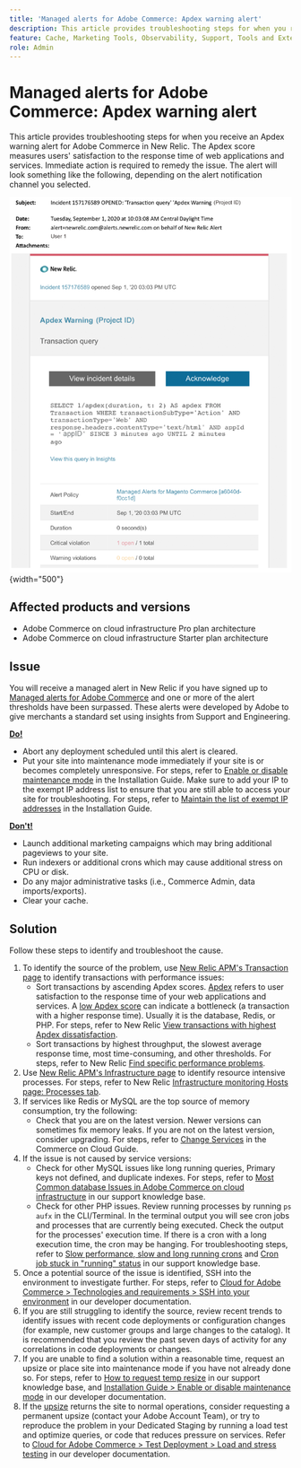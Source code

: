 ```yaml
---
title: 'Managed alerts for Adobe Commerce: Apdex warning alert'
description: This article provides troubleshooting steps for when you receive an Apdex warning alert for Adobe Commerce in New Relic. The Apdex score measures users' satisfaction to the response time of web applications and services. Immediate action is required to remedy the issue. The alert will look something like the following, depending on the alert notification channel you selected.
feature: Cache, Marketing Tools, Observability, Support, Tools and External Services
role: Admin
---
```

# Managed alerts for Adobe Commerce: Apdex warning alert

This article provides troubleshooting steps for when you receive an Apdex warning alert for Adobe Commerce in New Relic. The Apdex score measures users' satisfaction to the response time of web applications and services. Immediate action is required to remedy the issue. The alert will look something like the following, depending on the alert notification channel you selected.

![apdex warning alert](../../assets/managed-alerts/apdex-warning-magento-managed.png){width="500"}

## Affected products and versions

* Adobe Commerce on cloud infrastructure Pro plan architecture
* Adobe Commerce on cloud infrastructure Starter plan architecture

## Issue

You will receive a managed alert in New Relic if you have signed up to [Managed alerts for Adobe Commerce](/managed-alerts-for-magento-commerce.md) and one or more of the alert thresholds have been surpassed. These alerts were developed by Adobe to give merchants a standard set using insights from Support and Engineering.

 <u> **Do!** </u>

* Abort any deployment scheduled until this alert is cleared.
* Put your site into maintenance mode immediately if your site is or becomes completely unresponsive. For steps, refer to [Enable or disable maintenance mode](https://experienceleague.adobe.com/en/docs/commerce-operations/installation-guide/tutorials/maintenance-mode) in the Installation Guide. Make sure to add your IP to the exempt IP address list to ensure that you are still able to access your site for troubleshooting. For steps, refer to [Maintain the list of exempt IP addresses](https://experienceleague.adobe.com/en/docs/commerce-operations/installation-guide/tutorials/maintenance-mode#maintain-the-list-of-exempt-ip-addresses) in the Installation Guide. 

<u>**Don't!**</u>

* Launch additional marketing campaigns which may bring additional pageviews to your site.
* Run indexers or additional crons which may cause additional stress on CPU or disk.
* Do any major administrative tasks (i.e., Commerce Admin, data imports/exports).
* Clear your cache.

## Solution

Follow these steps to identify and troubleshoot the cause.

1. To identify the source of the problem, use [New Relic APM's Transaction page](https://docs.newrelic.com/docs/apm/applications-menu/monitoring/transactions-page-find-specific-performance-problems) to identify transactions with performance issues:
    * Sort transactions by ascending Apdex scores. [Apdex](https://docs.newrelic.com/docs/apm/new-relic-apm/apdex/apdex-measure-user-satisfaction) refers to user satisfaction to the response time of your web applications and services. A [low Apdex score](/help/support-tools/managed-alerts-for-adobe-commerce/managed-alerts-for-magento-commerce-apdex-warning-alert.md) can indicate a bottleneck (a transaction with a higher response time). Usually it is the database, Redis, or PHP. For steps, refer to New Relic [View transactions with highest Apdex dissatisfaction](https://docs.newrelic.com/docs/apm/new-relic-apm/apdex/view-your-apdex-score#apdex-dissat).
    * Sort transactions by highest throughput, the slowest average response time, most time-consuming, and other thresholds. For steps, refer to New Relic [Find specific performance problems](https://docs.newrelic.com/docs/apm/applications-menu/monitoring/transactions-page-find-specific-performance-problems).
1. Use [New Relic APM's Infrastructure page](https://docs.newrelic.com/docs/infrastructure/infrastructure-ui-pages/infra-hosts-ui-page/) to identify resource intensive processes. For steps, refer to New Relic [Infrastructure monitoring Hosts page: Processes tab](https://docs.newrelic.com/docs/infrastructure/infrastructure-ui-pages/infra-hosts-ui-page/#processes).
1. If services like Redis or MySQL are the top source of memory consumption, try the following:
    * Check that you are on the latest version. Newer versions can sometimes fix memory leaks. If you are not on the latest version, consider upgrading. For steps, refer to [Change Services](https://experienceleague.adobe.com/docs/commerce-cloud-service/user-guide/configure/service/services-yaml.html) in the Commerce on Cloud Guide.
1. If the issue is not caused by service versions:
    * Check for other MySQL issues like long running queries, Primary keys not defined, and duplicate indexes. For steps, refer to [Most Common database Issues in Adobe Commerce on cloud infrastructure](https://experienceleague.adobe.com/docs/commerce-operations/implementation-playbook/best-practices/maintenance/resolve-database-performance-issues.html) in our support knowledge base.
    * Check for other PHP issues. Review running processes by running `ps aufx` in the CLI/Terminal. In the terminal output you will see cron jobs and processes that are currently being executed. Check the output for the processes' execution time. If there is a cron with a long execution time, the cron may be hanging. For troubleshooting steps, refer to [Slow performance, slow and long running crons](https://experienceleague.adobe.com/en/docs/commerce-knowledge-base/kb/troubleshooting/miscellaneous/slow-performance-slow-and-long-running-crons) and [Cron job stuck in "running" status](https://experienceleague.adobe.com/en/docs/commerce-knowledge-base/kb/troubleshooting/miscellaneous/cron-job-is-stuck-in-running-status) in our support knowledge base.
1. Once a potential source of the issue is identified, SSH into the environment to investigate further. For steps, refer to [Cloud for Adobe Commerce > Technologies and requirements > SSH into your environment](https://experienceleague.adobe.com/en/docs/commerce-cloud-service/user-guide/develop/secure-connections#ssh) in our developer documentation.
1. If you are still struggling to identify the source, review recent trends to identify issues with recent code deployments or configuration changes (for example, new customer groups and large changes to the catalog). It is recommended that you review the past seven days of activity for any correlations in code deployments or changes.
1. If you are unable to find a solution within a reasonable time, request an upsize or place site into maintenance mode if you have not already done so. For steps, refer to [How to request temp resize](/help/how-to/general/how-to-request-temporary-magento-upsize.md) in our support knowledge base, and [Installation Guide > Enable or disable maintenance mode](https://experienceleague.adobe.com/en/docs/commerce-operations/installation-guide/tutorials/maintenance-mode) in our developer documentation.
1. If the [upsize](/help/how-to/general/how-to-request-temporary-magento-upsize.md) returns the site to normal operations, consider requesting a permanent upsize (contact your Adobe Account Team), or try to reproduce the problem in your Dedicated Staging by running a load test and optimize queries, or code that reduces pressure on services. Refer to [Cloud for Adobe Commerce > Test Deployment > Load and stress testing](https://experienceleague.adobe.com/en/docs/commerce-cloud-service/user-guide/develop/test/staging-and-production#load-and-stress-testing) in our developer documentation.
